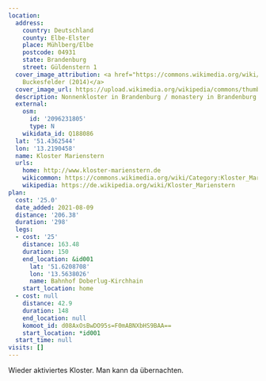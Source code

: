 ```yaml
---
location:
  address:
    country: Deutschland
    county: Elbe-Elster
    place: Mühlberg/Elbe
    postcode: 04931
    state: Brandenburg
    street: Güldenstern 1
  cover_image_attribution: <a href="https://commons.wikimedia.org/wiki/File:Klosterkirche_M%C3%BChlberg_001.JPG">Der
    Buckesfelder (2014)</a>
  cover_image_url: https://upload.wikimedia.org/wikipedia/commons/thumb/c/c9/Klosterkirche_M%C3%BChlberg_001.JPG/600px-a.jpg
  description: Nonnenkloster in Brandenburg / monastery in Brandenburg
  external:
    osm:
      id: '2096231805'
      type: N
    wikidata_id: Q188086
  lat: '51.4362544'
  lon: '13.2190458'
  name: Kloster Marienstern
  urls:
    home: http://www.kloster-marienstern.de
    wikicommon: https://commons.wikimedia.org/wiki/Category:Kloster_Marienstern
    wikipedia: https://de.wikipedia.org/wiki/Kloster_Marienstern
plan:
  cost: '25.0'
  date_added: 2021-08-09
  distance: '206.38'
  duration: '298'
  legs:
  - cost: '25'
    distance: 163.48
    duration: 150
    end_location: &id001
      lat: '51.6208708'
      lon: '13.5638026'
      name: Bahnhof Doberlug-Kirchhain
    start_location: home
  - cost: null
    distance: 42.9
    duration: 148
    end_location: null
    komoot_id: d08AxOsBwDO95s=F0mABNXbHS9BAA==
    start_location: *id001
  start_time: null
visits: []
---
```


Wieder aktiviertes Kloster. Man kann da übernachten.
